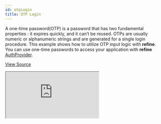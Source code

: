 ```yaml
---
id: otpLogin
title: OTP Login
---
```


A one-time password(OTP) is a password that has two fundamental properties : it expires quickly, and it can’t be reused. OTPs are usually numeric or alphanumeric strings and are generated for a single login procedure. This example shows how to utilize OTP input logic with **refine**. You can use one-time passwords to access your application with **refine** [AuthProvider](/docs/core/providers/auth-provider/).

[View Source](https://github.com/pankod/refine/tree/master/examples/authProvider/otpLogin)

<iframe loading="lazy" src="https://stackblitz.com//github/pankod/refine/tree/master/examples/authProvider/otpLogin?embed=1&view=preview&theme=dark&preset=node"
    style={{width: "100%", height:"80vh", border: "0px", borderRadius: "8px", overflow:"hidden"}}
    title="refine-otp-login-example"
></iframe>